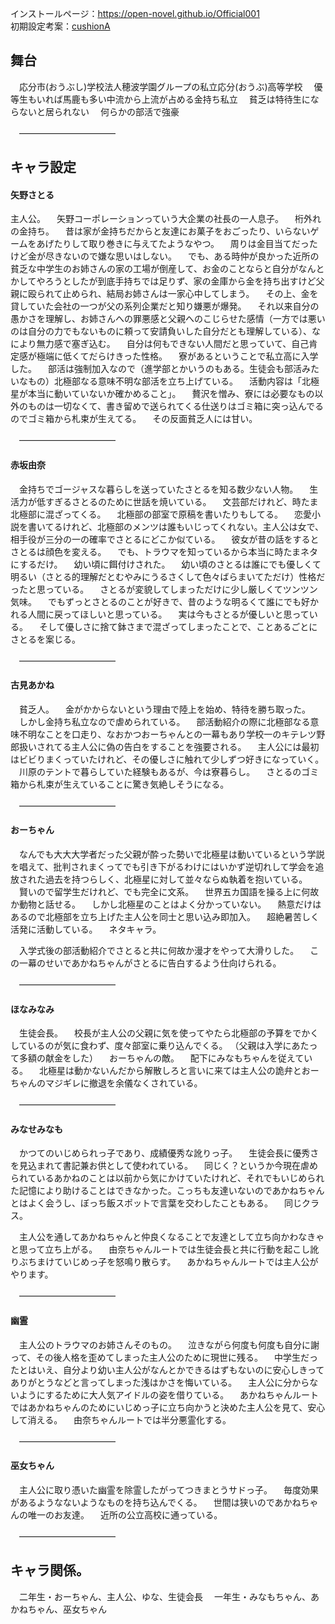 インストールページ：https://open-novel.github.io/Official001  
初期設定考案：[cushionA](https://github.com/cushionA)  

 
## 舞台
　応分市(おうぶし)学校法人穂波学園グループの私立応分(おうぶ)高等学校
　優等生もいれば馬鹿も多い中流から上流が占める金持ち私立
　貧乏は特待生にならないと居られない
　何らかの部活で強豪 

　―――――――――――
　 
## キャラ設定

#### 矢野さとる

  主人公。
　矢野コーポレーションっていう大企業の社長の一人息子。
　桁外れの金持ち。
　昔は家が金持ちだからと友達にお菓子をおごったり、いらないゲームをあげたりして取り巻きに与えてたようなやつ。
　周りは金目当てだったけど金が尽きないので嫌な思いはしない。
　でも、ある時仲が良かった近所の貧乏な中学生のお姉さんの家の工場が倒産して、お金のことならと自分がなんとかしてやろうとしたが到底手持ちでは足りず、家の金庫から金を持ち出すけど父親に殴られて止められ、結局お姉さんは一家心中してしまう。
　その上、金を貸していた会社の一つが父の系列企業だと知り嫌悪が爆発。
　それ以来自分の愚かさを理解し、お姉さんへの罪悪感と父親へのこじらせた感情（一方では悪いのは自分の力でもないものに頼って安請負いした自分だとも理解している）、なにより無力感で塞ぎ込む。
　自分は何もできない人間だと思っていて、自己肯定感が極端に低くてだらけきった性格。
　寮があるということで私立高に入学した。
　部活は強制加入なので（進学部とかいうのもある。生徒会も部活みたいなもの）北極部なる意味不明な部活を立ち上げている。
　活動内容は「北極星が本当に動いていないか確かめること」。
　贅沢を憎み、寮には必要なもの以外のものは一切なくて、書き留めで送られてくる仕送りはゴミ箱に突っ込んでるのでゴミ箱から札束が生えてる。
　その反面貧乏人には甘い。

　―――――――――――

#### 赤坂由奈

　金持ちでゴージャスな暮らしを送っていたさとるを知る数少ない人物。
　生活力が低すぎるさとるのために世話を焼いている。
　文芸部だけれど、時たま北極部に混ざってくる。
　北極部の部室で原稿を書いたりもしてる。
　恋愛小説を書いてるけれど、北極部のメンツは誰もいじってくれない。主人公は女で、相手役が三分の一の確率でさとるにどこか似ている。
　彼女が昔の話をするとさとるは顔色を変える。
　でも、トラウマを知っているから本当に時たまネタにするだけ。
　幼い頃に餌付けされた。
　幼い頃のさとるは誰にでも優しくて明るい（さとる的理解だとむやみにうるさくして色々ばらまいてただけ）性格だったと思っている。
　さとるが変貌してしまっただけに少し厳しくてツンツン気味。
　でもずっとさとるのことが好きで、昔のような明るくて誰にでも好かれる人間に戻ってほしいと思っている。
　実は今もさとるが優しいと思っている。
　そして優しさに捨て鉢さまで混ざってしまったことで、ことあるごとにさとるを案じる。

　―――――――――――

#### 古見あかね

　貧乏人。
　金がかからないという理由で陸上を始め、特待を勝ち取った。
　しかし金持ち私立なので虐められている。
　部活動紹介の際に北極部なる意味不明なことを口走り、なおかつおーちゃんとの一幕もあり学校一のキテレツ野郎扱いされてる主人公に偽の告白をすることを強要される。
　主人公には最初はビビりまくっていたけれど、その優しさに触れて少しずつ好きになっていく。
　川原のテントで暮らしていた経験もあるが、今は寮暮らし。
　さとるのゴミ箱から札束が生えていることに驚き気絶しそうになる。

　―――――――――――

#### おーちゃん

　なんでも大大大学者だった父親が酔った勢いで北極星は動いているという学説を唱えて、批判されまくってでも引き下がるわけにはいかず逆切れして学会を追放された過去を持つらしく、北極星に対して並々ならぬ執着を抱いている。
　賢いので留学生だけれど、でも完全に文系。
　世界五カ国語を操る上に何故か動物と話せる。
　しかし北極星のことはよく分かっていない。
　熱意だけはあるので北極部を立ち上げた主人公を同士と思い込み即加入。
　超絶暑苦しく活発に活動している。
　ネタキャラ。

　入学式後の部活動紹介でさとると共に何故か漫才をやって大滑りした。
　この一幕のせいであかねちゃんがさとるに告白するよう仕向けられる。

　―――――――――――


#### ほなみなみ

　生徒会長。
　校長が主人公の父親に気を使ってやたら北極部の予算をでかくしているのが気に食わず、度々部室に乗り込んでくる。
（父親は入学にあたって多額の献金をした）
　おーちゃんの敵。
　配下にみなもちゃんを従えている。
　北極星は動かないんだから解散しろと言いに来ては主人公の詭弁とおーちゃんのマジギレに撤退を余儀なくされている。

　―――――――――――

#### みなせみなも

　かつてのいじめられっ子であり、成績優秀な訛りっ子。
　生徒会長に優秀さを見込まれて書記兼お供として使われている。
　同じく？というか今現在虐められているあかねのことは以前から気にかけていたけれど、それでもいじめられた記憶により助けることはできなかった。こっちも友達いないのであかねちゃんとはよく会うし、ぼっち飯スポットで言葉を交わしたこともある。
　同じクラス。

　主人公を通してあかねちゃんと仲良くなることで友達として立ち向かわなきゃと思って立ち上がる。
　由奈ちゃんルートでは生徒会長と共に行動を起こし訛りぶちまけていじめっ子を怒鳴り散らす。
　あかねちゃんルートでは主人公がやります。

　―――――――――――

#### 幽霊
　主人公のトラウマのお姉さんそのもの。
　泣きながら何度も何度も自分に謝って、その後人格を歪めてしまった主人公のために現世に残る。
　中学生だったとはいえ、自分より幼い主人公がなんとかできるはずもないのに安心しきってありがとうなどと言ってしまった浅はかさを悔いている。
　主人公に分からないようにするために大人気アイドルの姿を借りている。
　あかねちゃんルートではあかねちゃんのためにいじめっ子に立ち向かうと決めた主人公を見て、安心して消える。
　由奈ちゃんルートでは半分悪霊化する。

　―――――――――――

#### 巫女ちゃん
　主人公に取り憑いた幽霊を除霊したがってつきまとうサドっ子。
　毎度効果があるようなないようなものを持ち込んでくる。
　世間は狭いのであかねちゃんの唯一のお友達。
　近所の公立高校に通っている。

　―――――――――――

## キャラ関係。

　二年生・おーちゃん、主人公、ゆな、生徒会長
　一年生・みなもちゃん、あかねちゃん、巫女ちゃん
